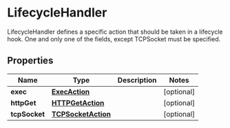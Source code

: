 

# LifecycleHandler

LifecycleHandler defines a specific action that should be taken in a lifecycle hook. One and only one of the fields, except TCPSocket must be specified.
## Properties

Name | Type | Description | Notes
------------ | ------------- | ------------- | -------------
**exec** | [**ExecAction**](ExecAction.md) |  |  [optional]
**httpGet** | [**HTTPGetAction**](HTTPGetAction.md) |  |  [optional]
**tcpSocket** | [**TCPSocketAction**](TCPSocketAction.md) |  |  [optional]



